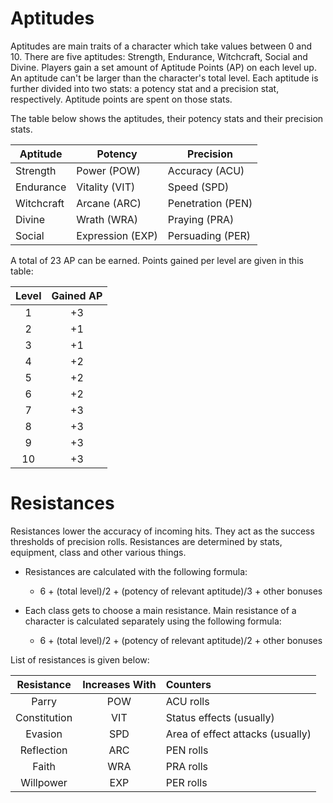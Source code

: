 # Aptitudes
Aptitudes are main traits of a character which take values between 0 and 10. There are five aptitudes: Strength, Endurance, Witchcraft, Social and Divine. Players gain a set amount of Aptitude Points (AP) on each level up. An aptitude can't be larger than the character's total level. Each aptitude is further divided into two stats: a potency stat and a precision stat, respectively. Aptitude points are spent on those stats.

The table below shows the aptitudes, their potency stats and their precision stats.

Aptitude | Potency | Precision
--- | --- | ---
Strength | Power (POW) | Accuracy (ACU)
Endurance | Vitality (VIT) | Speed (SPD)
Witchcraft | Arcane (ARC) | Penetration (PEN)
Divine | Wrath (WRA) | Praying (PRA)
Social | Expression (EXP) | Persuading (PER)

A total of 23 AP can be earned. Points gained per level are given in this table:

Level | Gained AP
:---: | :---:
 1|+3
 2|+1
 3|+1
 4|+2
 5|+2
 6|+2
 7|+3
 8|+3
 9|+3
10|+3

# Resistances
Resistances lower the accuracy of incoming hits. They act as the success thresholds of precision rolls. Resistances are determined by stats, equipment, class and other various things.

+ Resistances are calculated with the following formula:
	* 6 + (total level)/2 + (potency of relevant aptitude)/3 + other bonuses


+ Each class gets to choose a main resistance. Main resistance of a character is calculated separately using the following formula:
	* 6 + (total level)/2 + (potency of relevant aptitude)/2 + other bonuses

List of resistances is given below:

Resistance | Increases With | Counters
:---: | :---: | :---
Parry | POW | ACU rolls
Constitution | VIT | Status effects (usually)
Evasion | SPD | Area of effect attacks (usually)
Reflection | ARC | PEN rolls
Faith | WRA | PRA rolls
Willpower | EXP | PER rolls

